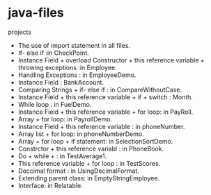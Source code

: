 # java-files
projects

- The use of import statement in all files.
- If- else if :in CheckPoint.
- Instance Field + overload Constructor + this reference variable + throwing exceptions :in Employee.
- Handling Exceptions : in EmployeeDemo.
- Instance Field : BankAccount.
- Comparing Strings + if- else if : in CompareWithoutCase.
- Instance Field + this reference variable + if + switch : Month.
- While loop : in FuelDemo.
- Instance Field + this reference variable + for loop: in PayRoll.
- Array + for loop: in PayrollDemo.
- Instance Field + this reference variable : in phoneNumber.
- Array list + for loop: in phoneNumberDemo.
- Array + for loop + if statement: in SelectionSortDemo.
- Constrctor + this reference variabl : in PhoneBook.
- Do + while + : in TestAverage1.
- This reference variable + for loop : in TestScores.
- Deccimal format : in UsingDecimalFormat.
- Extending parent class: in EmptyStringEmployee.
- Interface: in Relatable.
